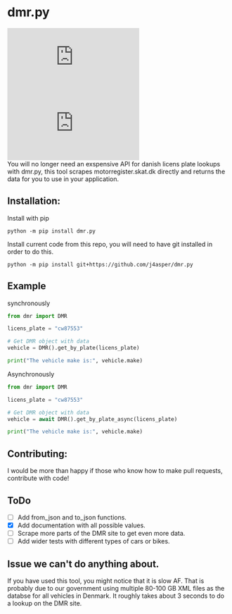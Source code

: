 # dmr.py  
[![Stable Version](https://img.shields.io/pypi/v/dmr.py?color=blue)](https://pypi.org/project/dmr.py/)
[![Downloads](https://img.shields.io/pypi/dm/dmr.py)](https://pypistats.org/packages/dmr.py)  
You will no longer need an exspensive API for danish licens plate lookups with dmr.py, this tool scrapes motorregister.skat.dk directly and returns the data for you to use in your application.  

## Installation:  
Install with pip
```
python -m pip install dmr.py
```  

Install current code from this repo, you will need to have git installed in order to do this.
```
python -m pip install git+https://github.com/j4asper/dmr.py
```


## Example  

synchronously  
```python
from dmr import DMR

licens_plate = "cw87553"

# Get DMR object with data
vehicle = DMR().get_by_plate(licens_plate)

print("The vehicle make is:", vehicle.make)
```

Asynchronously  
```python
from dmr import DMR

licens_plate = "cw87553"

# Get DMR object with data
vehicle = await DMR().get_by_plate_async(licens_plate)

print("The vehicle make is:", vehicle.make)
```

## Contributing:
I would be more than happy if those who know how to make pull requests, contribute with code!  

## ToDo
- [ ] Add from_json and to_json functions.  
- [x] Add documentation with all possible values.  
- [ ] Scrape more parts of the DMR site to get even more data. 
- [ ] Add wider tests with different types of cars or bikes.  

## Issue we can't do anything about.  
If you have used this tool, you might notice that it is slow AF. That is probably due to our government using multiple 80-100 GB XML files as the databse for all vehicles in Denmark. It roughly takes about 3 seconds to do a lookup on the DMR site.
